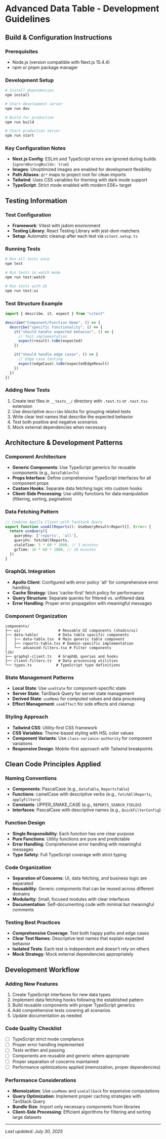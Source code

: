 # Advanced Data Table - Development Guidelines

## Build & Configuration Instructions

### Prerequisites
- Node.js (version compatible with Next.js 15.4.4)
- npm or pnpm package manager

### Development Setup
```bash
# Install dependencies
npm install

# Start development server
npm run dev

# Build for production
npm run build

# Start production server
npm run start
```

### Key Configuration Notes
- **Next.js Config**: ESLint and TypeScript errors are ignored during builds (`ignoreDuringBuilds: true`)
- **Images**: Unoptimized images are enabled for development flexibility
- **Path Aliases**: `@/*` maps to project root for clean imports
- **Tailwind**: Uses CSS variables for theming with dark mode support
- **TypeScript**: Strict mode enabled with modern ES6+ target

## Testing Information

### Test Configuration
- **Framework**: Vitest with jsdom environment
- **Testing Library**: React Testing Library with jest-dom matchers
- **Setup**: Automatic cleanup after each test via `vitest.setup.ts`

### Running Tests
```bash
# Run all tests once
npm test

# Run tests in watch mode
npm run test:watch

# Run tests with UI
npm run test:ui
```

### Test Structure Example
```typescript
import { describe, it, expect } from "vitest"

describe("Component/Function Name", () => {
  describe("specific functionality", () => {
    it("should handle expected behavior", () => {
      // Test implementation
      expect(result).toBe(expected)
    })

    it("should handle edge cases", () => {
      // Edge case testing
      expect(edgeCase).toBe(expectedEdgeResult)
    })
  })
})
```

### Adding New Tests
1. Create test files in `__tests__/` directory with `.test.ts` or `.test.tsx` extension
2. Use descriptive `describe` blocks for grouping related tests
3. Write clear test names that describe the expected behavior
4. Test both positive and negative scenarios
5. Mock external dependencies when necessary

## Architecture & Development Patterns

### Component Architecture
- **Generic Components**: Use TypeScript generics for reusable components (e.g., `DataTable<T>`)
- **Props Interface**: Define comprehensive TypeScript interfaces for all component props
- **Custom Hooks**: Separate data fetching logic into custom hooks
- **Client-Side Processing**: Use utility functions for data manipulation (filtering, sorting, pagination)

### Data Fetching Pattern
```typescript
// Combine Apollo Client with TanStack Query
export function useAllReports(): UseQueryResult<Report[], Error> {
  return useQuery({
    queryKey: ['reports', 'all'],
    queryFn: fetchAllReports,
    staleTime: 5 * 60 * 1000, // 5 minutes
    gcTime: 10 * 60 * 1000, // 10 minutes
  })
}
```

### GraphQL Integration
- **Apollo Client**: Configured with error policy 'all' for comprehensive error handling
- **Cache Strategy**: Uses 'cache-first' fetch policy for performance
- **Query Structure**: Separate queries for filtered vs. unfiltered data
- **Error Handling**: Proper error propagation with meaningful messages

### Component Organization
```
components/
├── ui/                 # Reusable UI components (shadcn/ui)
├── data-table/         # Data table specific components
│   ├── data-table.tsx  # Main generic table component
│   ├── reports-table.tsx # Domain-specific implementation
│   └── advanced-filters.tsx # Filter components
lib/
├── graphql-client.ts   # GraphQL queries and hooks
├── client-filters.ts   # Data processing utilities
└── types.ts           # TypeScript type definitions
```

### State Management Patterns
- **Local State**: Use `useState` for component-specific state
- **Server State**: TanStack Query for server state management
- **Derived State**: `useMemo` for computed values and data processing
- **Effect Management**: `useEffect` for side effects and cleanup

### Styling Approach
- **Tailwind CSS**: Utility-first CSS framework
- **CSS Variables**: Theme-based styling with HSL color values
- **Component Variants**: Use `class-variance-authority` for component variations
- **Responsive Design**: Mobile-first approach with Tailwind breakpoints

## Clean Code Principles Applied

### Naming Conventions
- **Components**: PascalCase (e.g., `DataTable`, `ReportsTable`)
- **Functions**: camelCase with descriptive verbs (e.g., `fetchAllReports`, `applyFilters`)
- **Constants**: UPPER_SNAKE_CASE (e.g., `REPORTS_SEARCH_FIELDS`)
- **Interfaces**: PascalCase with descriptive names (e.g., `QuickFilterConfig`)

### Function Design
- **Single Responsibility**: Each function has one clear purpose
- **Pure Functions**: Utility functions are pure and predictable
- **Error Handling**: Comprehensive error handling with meaningful messages
- **Type Safety**: Full TypeScript coverage with strict typing

### Code Organization
- **Separation of Concerns**: UI, data fetching, and business logic are separated
- **Reusability**: Generic components that can be reused across different domains
- **Modularity**: Small, focused modules with clear interfaces
- **Documentation**: Self-documenting code with minimal but meaningful comments

### Testing Best Practices
- **Comprehensive Coverage**: Test both happy paths and edge cases
- **Clear Test Names**: Descriptive test names that explain expected behavior
- **Isolated Tests**: Each test is independent and doesn't rely on others
- **Mock Strategy**: Mock external dependencies appropriately

## Development Workflow

### Adding New Features
1. Create TypeScript interfaces for new data types
2. Implement data fetching hooks following the established pattern
3. Build reusable components with proper TypeScript generics
4. Add comprehensive tests covering all scenarios
5. Update documentation as needed

### Code Quality Checklist
- [ ] TypeScript strict mode compliance
- [ ] Proper error handling implemented
- [ ] Tests written and passing
- [ ] Components are reusable and generic where appropriate
- [ ] Proper separation of concerns maintained
- [ ] Performance optimizations applied (memoization, proper dependencies)

### Performance Considerations
- **Memoization**: Use `useMemo` and `useCallback` for expensive computations
- **Query Optimization**: Implement proper caching strategies with TanStack Query
- **Bundle Size**: Import only necessary components from libraries
- **Client-Side Processing**: Efficient algorithms for filtering and sorting large datasets

---

*Last updated: July 30, 2025*